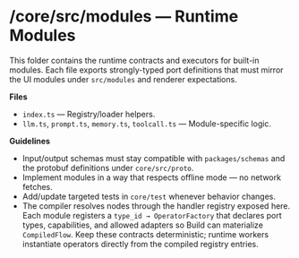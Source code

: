 # /core/src/modules — Runtime Modules

This folder contains the runtime contracts and executors for built-in modules.
Each file exports strongly-typed port definitions that must mirror the UI
modules under `src/modules` and renderer expectations.

**Files**
- `index.ts` — Registry/loader helpers.
- `llm.ts`, `prompt.ts`, `memory.ts`, `toolcall.ts` — Module-specific logic.

**Guidelines**
- Input/output schemas must stay compatible with `packages/schemas` and the
  protobuf definitions under `core/src/proto`.
- Implement modules in a way that respects offline mode — no network fetches.
- Add/update targeted tests in `core/test` whenever behavior changes.
- The compiler resolves nodes through the handler registry exposed here. Each
  module registers a `type_id → OperatorFactory` that declares port types,
  capabilities, and allowed adapters so Build can materialize `CompiledFlow`.
  Keep these contracts deterministic; runtime workers instantiate operators
  directly from the compiled registry entries.
